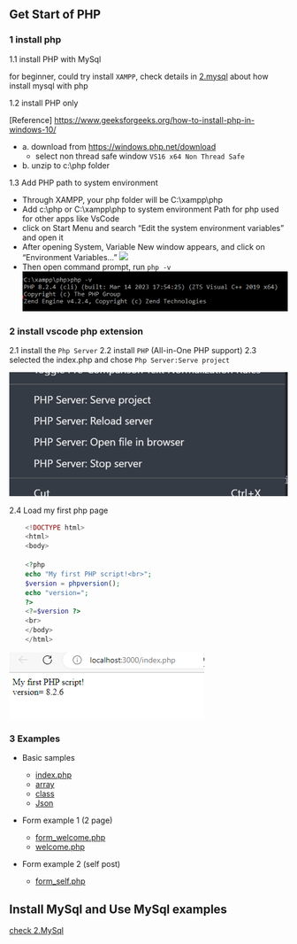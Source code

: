 ## Get Start of PHP

### 1 install php

1.1 install PHP with MySql

  for beginner, could try install `XAMPP`, check details in [2.mysql](2.mysql.md) about how install mysql with php

1.2 install PHP only

 [Reference] <https://www.geeksforgeeks.org/how-to-install-php-in-windows-10/>

  - a. download from <https://windows.php.net/download>
    - select non thread safe window  `VS16 x64 Non Thread Safe`
  - b. unzip to c:\php folder

1.3 Add PHP path to system environment
  - Through XAMPP, your php folder will be C:\xampp\php
  - Add c:\php or C:\xampp\php to system environment Path for php used for other apps like VsCode
  - click on Start Menu and search “Edit the system environment variables” and open it
  - After opening System, Variable New window appears, and click on “Environment Variables…”
  ![](https://media.geeksforgeeks.org/wp-content/uploads/20220101095323/12.PNG)
  - Then open command prompt, run `php -v`
  ![](php-v.png)
### 2 install vscode php extension

2.1 install the `Php Server`
2.2 install `PHP` (All-in-One PHP support)
2.3 selected the index.php and chose `Php Server:Serve project`

![phpextension](./vscode_phpExtension.png)

2.4 Load my first php page

```php
    <!DOCTYPE html>
    <html>
    <body>

    <?php
    echo "My first PHP script!<br>";
    $version = phpversion();
    echo "version=";
    ?>
    <?=$version ?>
    <br>
    </body>
    </html>
```

![myfirstphp](./MyfirstPhp.png)

### 3 Examples

- Basic samples
  - [index.php](./index.php)
  - [array](./samples_array.php)
  - [class](./samples_class.php)
  - [Json](./samples_json.php)

- Form example 1 (2 page)
  - [form_welcome.php](./1_form/form_welcome.php)
  - [welcome.php](./1_form/welcome.php)

- Form example 2 (self post)
  - [form_self.php](./1_form/form_self.php)

## Install MySql and Use MySql examples

   [check 2.MySql](2.mysql.md)

